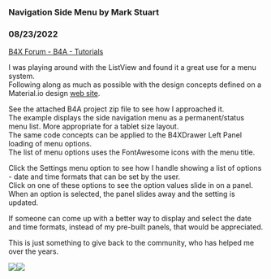 ### Navigation Side Menu by Mark Stuart
### 08/23/2022
[B4X Forum - B4A - Tutorials](https://www.b4x.com/android/forum/threads/142514/)

I was playing around with the ListView and found it a great use for a menu system.  
Following along as much as possible with the design concepts defined on a Material.io design [web site](https://material.io/design/navigation/understanding-navigation.html#lateral-navigation).  
  
See the attached B4A project zip file to see how I approached it.  
The example displays the side navigation menu as a permanent/status menu list. More appropriate for a tablet size layout.  
The same code concepts can be applied to the B4XDrawer Left Panel loading of menu options.  
The list of menu options uses the FontAwesome icons with the menu title.  
  
Click the Settings menu option to see how I handle showing a list of options - date and time formats that can be set by the user.  
Click on one of these options to see the option values slide in on a panel. When an option is selected, the panel slides away and the setting is updated.  
  
If someone can come up with a better way to display and select the date and time formats, instead of my pre-built panels, that would be appreciated.  
  
This is just something to give back to the community, who has helped me over the years.  
  
![](https://www.b4x.com/android/forum/attachments/132890)![](https://www.b4x.com/android/forum/attachments/132891)